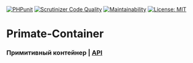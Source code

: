 [![PHPunit](https://github.com/Jagepard/Primate-Container/actions/workflows/php.yml/badge.svg)](https://github.com/Jagepard/Primate-Container/actions/workflows/php.yml)
[![Scrutinizer Code Quality](https://scrutinizer-ci.com/g/Jagepard/Primate-Container/badges/quality-score.png?b=master)](https://scrutinizer-ci.com/g/Jagepard/Primate-Container/?branch=master)
[![Maintainability](https://api.codeclimate.com/v1/badges/6af361a0547737b8d582/maintainability)](https://codeclimate.com/github/Jagepard/Primate-Container/maintainability)
[![License: MIT](https://img.shields.io/badge/license-MIT-498e7f.svg)](https://mit-license.org/)
# Primate-Container

### Примитивный контейнер | [API](https://github.com/Jagepard/Primate-Container/blob/master/api.md "Documentation API")
